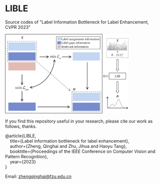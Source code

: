 # LIBLE
Source codes of "Label Information Bottleneck for Label Enhancement, CVPR 2023"

<img src="./Framework_LIB.png" width="80%">

If you find this repository useful in your research, please cite our work as follows, thanks.

@article\{LIBLE,<br/>
      &nbsp;&nbsp;&nbsp;&nbsp;title=\{Label information bottleneck for label enhancement\},<br/>
      &nbsp;&nbsp;&nbsp;&nbsp;author=\{Zheng, Qinghai and Zhu, Jihua and Haoyu Tang\},<br/>
      &nbsp;&nbsp;&nbsp;&nbsp;booktitle=\{Proceedings of the IEEE Conference on Computer Vision and Pattern Recognition\},<br/>
      &nbsp;&nbsp;&nbsp;&nbsp;year=\{2023\}<br/>
\}<br/>

Email: zhengqinghai@fzu.edu.cn



